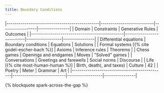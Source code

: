 ```yaml
---
title: Boundary Conditions
---
```


|-----------------------------------------------|---------------------------|------------------|----------------|
|                     Domain                    |        Constraints        | Generative Rules |    Outcomes    |
|-----------------------------------------------|---------------------------|------------------|----------------|
| Differential equations                        | Boundary conditions       | Equations        | Solutions      |
| Formal systems [{% cite godel-escher-bach %}] | Axioms                    | Inference rules  | Theorems       |
| Chess games                                   | Openings and endgames     | Moves            | "Solved" games |
| Conversations                                 | Greetings and farewells   | Social norms     | Discourse      |
| Life [{% cite most-human-human %}]            | Birth, death(, and taxes) | Culture          | 42             |
| Poetry                                        | Meter                     | Grammar          | Art            |
|-----------------------------------------------|---------------------------|------------------|----------------|


{% blockquote spark-across-the-gap %}